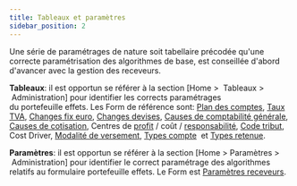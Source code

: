 ```yaml
---
title: Tableaux et paramètres
sidebar_position: 2
---
```


Une série de paramétrages de nature soit tabellaire précodée qu'une correcte paramétrisation des algorithmes de base, est conseillée d'abord d'avancer avec la gestion des receveurs.

**Tableaux**: il est opportun se référer à la section [Home  >  Tableaux  >  Administration] pour identifier les corrects paramétrages du portefeuille effets. Les Form de référence sont:  [Plan des comptes](/docs/erp-home/registers/accounting/analytic-chart-of-accounts),  [Taux TVA](/docs/configurations/tables/finance/vat-rates),  [Changes fix euro](/docs/configurations/tables/finance/euro-fixed-exchanges),  [Changes devises](/docs/configurations/tables/finance/currency-exchange),  [Causes de comptabilité générale](/docs/configurations/tables/finance/ledger-records-templates/insert-ledger-records-templates/recording-detail),  [Causes de cotisation](/docs/configurations/tables/finance/contribution-templates), Centres de  [profit](/docs/configurations/tables/controlling/cost-accounting/profit-centres) / coût / [responsabilité](/docs/configurations/tables/controlling/cost-accounting/responsability-centres),  [Code tribut](/docs/configurations/tables/finance/tax-code),  Cost Driver,  [Modalité de versement](/docs/configurations/tables/finance/paying-in-modality),  [Types compte](/docs/configurations/tables/finance/account-types)  et  [Types retenue](/docs/configurations/tables/finance/withholding-tax-types).

**Paramètres**: il est opportun se référer à la section [Home > Paramètres  >  Administration] pour identifier le correct paramétrage des algorithmes relatifs au formulaire portefeuille effets. Le Form est  [Paramètres receveurs](/docs/configurations/parameters/finance/professional-men-parameters).






